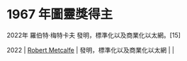 # 1967 年圖靈獎得主


2022年	羅伯特·梅特卡夫	發明，標準化以及商業化以太網。[15]

2022 | [Robert Metcalfe](https://en.wikipedia.org/wiki/Robert_Metcalfe) | 發明，標準化以及商業化以太網 |  |